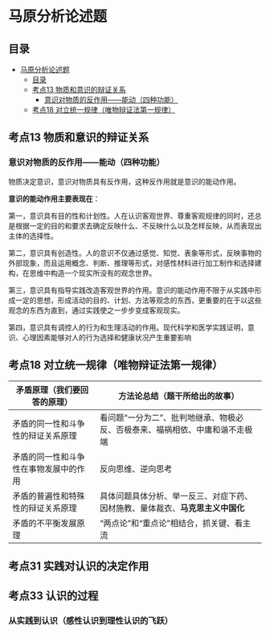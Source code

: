 # 马原分析论述题

## 目录
- [马原分析论述题](#马原分析论述题)
  - [目录](#目录)
  - [考点13 物质和意识的辩证关系](#考点13-物质和意识的辩证关系)
    - [意识对物质的反作用——能动（四种功能）](#意识对物质的反作用能动四种功能)
  - [考点18 对立统一规律（唯物辩证法第一规律）](#考点18-对立统一规律唯物辩证法第一规律)


## 考点13 物质和意识的辩证关系

### 意识对物质的反作用——能动（四种功能）

物质决定意识，意识对物质具有反作用，这种反作用就是意识的能动作用。

**意识的能动作用主要表现在**：

第一，意识具有目的性和计划性。人在认识客观世界、尊重客观规律的同时，还总是根据一定的目的和要求去确定反映什么、不反映什么以及怎样反映，从而表现出主体的选择性。

第二，意识具有创造性。人的意识不仅通过感觉、知觉、表象等形式，反映事物的外部现象，而且运用概念、判断、推理等形式，对感性材料进行加工制作和选择建构，在思维中构造一个现实所没有的观念世界。

第三，意识具有指导实践改造客观世界的作用。意识的能动作用不限于从实践中形成一定的思想，形成活动的目的、计划、方法等观念的东西，更重要的在于以这些观念的东西为直到，通过实践使之一步步变成客观现实。

第四，意识具有调控人的行为和生理活动的作用。现代科学和医学实践证明，意识、心理因素能够对人的行为选择和健康状况产生重要影响



## 考点18 对立统一规律（唯物辩证法第一规律）

| 矛盾原理（我们要回答的原理）      | 方法论总结（题干所给出的故事）                           |
| ------------------- | ----------------------------------------- |
| 矛盾的同一性和斗争性的辩证关系原理   | 看问题“一分为二”、批判地继承、物极必反、否极泰来、福祸相依、中庸和谐不走极端   |
| 矛盾的同一性和斗争性在事物发展中的作用 | 反向思维、逆向思考                                 |
| 矛盾的普遍性和特殊性的辩证关系原理   | 具体问题具体分析、举一反三、对症下药、因材施教、量体裁衣、**马克思主义中国化** |
| 矛盾的不平衡发展原理          | “两点论”和“重点论”相结合，抓关键、看主流                    |

## 考点31 实践对认识的决定作用
## 考点33 认识的过程
### 从实践到认识（感性认识到理性认识的飞跃）
